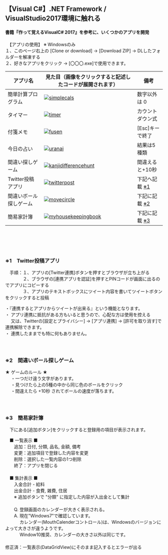 
## 【Visual C#】.NET Framework / VisualStudio2017環境に触れる
#### 書籍『作って覚えるVisualC# 2017』を参考に、いくつかのアプリを開発  

　【アプリの使用】 ※ Windowsのみ  
１、このページ右上の [Clone or download] → [Download ZIP] → DLしたフォルダーを解凍する  
２、好きなアプリをクリック → [〇〇〇.exe]で使用できます。  

| アプリ名 | 見た目（画像をクリックすると記述したコードが展開されます） | 備考 |
| -- | -- | -- |
| 簡単計算プログラム | [![simplecals](https://user-images.githubusercontent.com/39142850/42465438-ec2e5fd6-83e6-11e8-95c4-b375aa308b8d.jpg)](https://github.com/aocattleya/TestVisualC-/blob/master/SimpleCals/SimpleCals/Form1.cs) | 数字以外は 0 |
| タイマー | [![timer](https://user-images.githubusercontent.com/39142850/42465442-f0d8d96c-83e6-11e8-8c87-dae8b94006c8.jpg)](https://github.com/aocattleya/TestVisualC-/blob/master/Timer/Timer/Form1.cs) | カウントダウン式 |
| 付箋メモ | [![fusen](https://user-images.githubusercontent.com/39142850/42465448-f4443470-83e6-11e8-849d-a9af699e5d13.jpg)](https://github.com/aocattleya/TestVisualC-/blob/master/Fusen/Fusen/Form1.cs) | [Esc]キーで終了 |
| 今日の占い | [![uranai](https://user-images.githubusercontent.com/39142850/42465589-5fdc3b4c-83e7-11e8-8977-0e032a09d581.jpg)](https://github.com/aocattleya/TestVisualC-/blob/master/Uranai/Uranai/Form1.cs) | 結果は5種類 |
| 間違い探しゲーム | [![kanjidifferencehunt](https://user-images.githubusercontent.com/39142850/42587763-b04c87fe-8576-11e8-9093-c569f9961a7f.jpg)](https://github.com/aocattleya/TestVisualC-/blob/master/KanjiDifferenceHunt/KanjiDifferenceHunt/Form1.cs) | 間違えると+10秒 |
| Twitter投稿アプリ | [![twitterpost](https://user-images.githubusercontent.com/39142850/42652758-56e00f00-864e-11e8-8f64-ca550ea70f44.jpg)](https://github.com/aocattleya/TestVisualC-/blob/master/TwitterPost/TwitterPost/Form1.cs) | 下記へ記載 [※1](#※1) |
| 間違いボール探しゲーム | [![movecircle](https://user-images.githubusercontent.com/39142850/42757022-6de15e00-8939-11e8-9a5f-84b647f7b0f8.jpg)](https://github.com/aocattleya/TestVisualC-/blob/master/MoveCircle/MoveCircle/Form1.cs) | 下記に記載 [※2](#※2)|
| 簡易家計簿 | [![myhousekeepingbook](https://user-images.githubusercontent.com/39142850/42778437-039a7b46-8978-11e8-88d4-8121a462e2ee.jpg)](https://github.com/aocattleya/TestVisualC-/blob/master/MyHouseKeepingBook/MyHouseKeepingBook/Form1.cs) | 下記に記載 [※3](#※3) |  
  
　  
　  
　  
### <a name="※1"></a>※1　Twitter投稿アプリ  
　手順：１、アプリの[Twitter連携]ボタンを押すとブラウザが立ち上がる  
　　　　２、ブラウザの[連携アプリを認証]を押すとPINコードが画面に出るのでアプリにコピーする  
　　　　３、アプリのテキストボックスにツイート内容を書いてツイートボタンをクリックすると投稿  
  
・『連携するとアプリからツイートが出来る』という機能となります。    
・ アプリ連携に抵抗がある方もいると思うので、心配な方は使用を控える  
　 又は、Twitterの[設定とプライバシー] → [アプリ連携] → [許可を取り消す]で連携解除できます。  
・ 連携したままでも特に何もありません。  
　  
　  
### <a name="※2"></a>※2　間違いボール探しゲーム  
  ★ ゲームのルール ★  
  　  ・一つだけ違う文字があります。  
  　  ・見つけたら上の5種の中から同じ色のボールをクリック  
  　  ・間違えたら +10秒 されてボールの速度が落ちます。  
　  
　  
### <a name="※3"></a>※3　簡易家計簿  
　下にある[追加ボタン]をクリックすると登録用の項目が表示されます。  

　■ 一覧表示 ■  
　　追加：日付, 分類, 品名, 金額, 備考  
　　変更：追加項目で登録した内容を変更  
　　削除：選択した一覧内容の1つ削除  
　　終了：アプリを閉じる  
　  
　■ 集計表示 ■  
　　入金合計 - 給料  
　　出金合計 - 食費, 雑費, 住居  
　　※ 追加ボタンで "分類" に指定した内容が入出金として集計  
　  
　　Q. 登録画面のカレンダーが大きく表示される。  
　　A. 現在"Windows7"で確認しています。  
　　　 カレンダー(MouthCalenderコントロール)は、Windowsのバージョンによって大きさが違うようです。  
　　 　Window10推奨、カレンダーの大きさ以外は同じです。  
　  
修正済：一覧表示(DataGridView)にそのまま記入するとエラーが出る  

